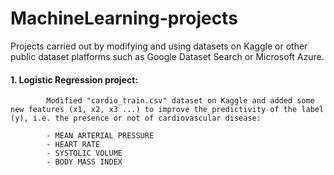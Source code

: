 # MachineLearning-projects
Projects carried out by modifying and using datasets on Kaggle or other public dataset platforms such as Google Dataset Search or Microsoft Azure.

#### 1. Logistic Regression project:
            Modified "cardio_train.csv" dataset on Kaggle and added some new features (x1, x2, x3 ...) to improve the predictivity of the label (y), i.e. the presence or not of cardiovascular disease:
            
            - MEAN ARTERIAL PRESSURE
            - HEART RATE
            - SYSTOLIC VOLUME
            - BODY MASS INDEX
